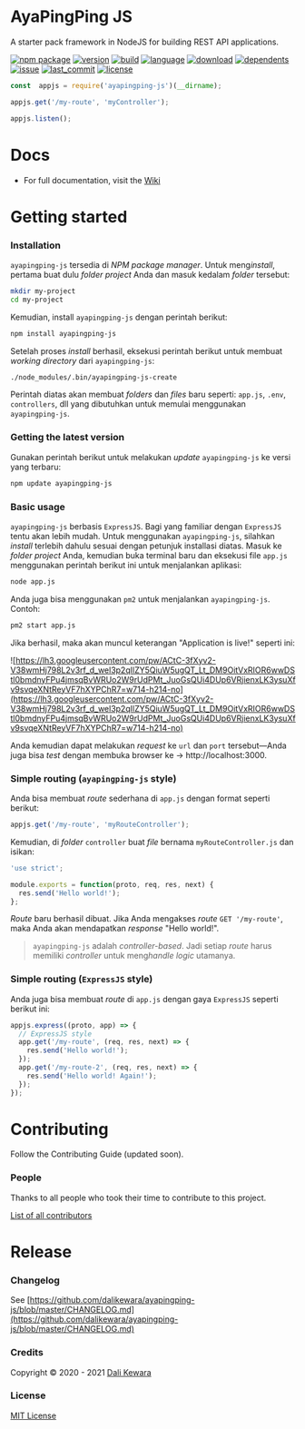 # AyaPingPing JS

A starter pack framework in NodeJS for building REST API applications.

[![npm package](https://nodei.co/npm/ayapingping-js.png?downloads=true&downloadRank=true&stars=true)](https://nodei.co/npm/ayapingping-js/)
[![version](https://img.shields.io/npm/v/ayapingping-js.svg?style=flat)](https://img.shields.io/npm/v/ayapingping-js.svg?style=flat)
[![build](https://img.shields.io/circleci/project/github/dalikewara/ayapingping-js.svg?style=flat)](https://img.shields.io/circleci/project/github/dalikewara/ayapingping-js.svg?style=flat)
[![language](https://img.shields.io/github/languages/top/dalikewara/ayapingping-js.svg?style=flat)](https://img.shields.io/github/languages/top/dalikewara/ayapingping-js.svg?style=flat)
[![download](https://img.shields.io/npm/dt/ayapingping-js.svg?style=flat)](https://img.shields.io/npm/dt/ayapingping-js.svg?style=flat)
[![dependents](https://img.shields.io/librariesio/dependents/npm/ayapingping-js.svg?style=flat)](https://img.shields.io/librariesio/dependents/npm/ayapingping-js.svg?style=flat)
[![issue](https://img.shields.io/github/issues/dalikewara/ayapingping-js.svg?style=flat)](https://img.shields.io/github/issues/dalikewara/ayapingping-js.svg?style=flat)
[![last_commit](https://img.shields.io/github/last-commit/dalikewara/ayapingping-js.svg?style=flat)](https://img.shields.io/github/last-commit/dalikewara/ayapingping-js.svg?style=flat)
[![license](https://img.shields.io/npm/l/ayapingping-js.svg?style=flat)](https://img.shields.io/npm/l/ayapingping-js.svg?style=flat)

```javascript
const  appjs = require('ayapingping-js')(__dirname);

appjs.get('/my-route', 'myController');

appjs.listen();
```

# Docs

 - For full documentation, visit the [Wiki](https://github.com/dalikewara/ayapingping-js/wiki)

# Getting started

### Installation

`ayapingping-js` tersedia di *NPM package manager*. Untuk meng*install*, pertama buat dulu *folder project* Anda dan masuk kedalam *folder* tersebut:

```bash
mkdir my-project
cd my-project
```

Kemudian, install `ayapingping-js` dengan perintah berikut:

```bash
npm install ayapingping-js
```

Setelah proses *install* berhasil, eksekusi perintah berikut untuk membuat *working directory* dari `ayapingping-js`:

```bash
./node_modules/.bin/ayapingping-js-create
```

Perintah diatas akan membuat *folders* dan *files* baru seperti: `app.js`, `.env`, `controllers`, dll yang dibutuhkan untuk memulai menggunakan `ayapingping-js`.

### Getting the latest version

Gunakan perintah berikut untuk melakukan *update* `ayapingping-js` ke versi yang terbaru:

```bash
npm update ayapingping-js
```

### Basic usage

`ayapingping-js` berbasis `ExpressJS`. Bagi yang familiar dengan `ExpressJS` tentu akan lebih mudah. Untuk menggunakan `ayapingping-js`, silahkan *install* terlebih dahulu sesuai dengan petunjuk installasi diatas. Masuk ke *folder project* Anda, kemudian buka terminal baru dan eksekusi file `app.js` menggunakan perintah berikut ini untuk menjalankan aplikasi:

```bash
node app.js
```

Anda juga bisa menggunakan `pm2` untuk menjalankan `ayapingping-js`. Contoh:

```bash
pm2 start app.js
```

Jika berhasil, maka akan muncul keterangan "Application is live!" seperti ini:

![https://lh3.googleusercontent.com/pw/ACtC-3fXyv2-V38wmHj798L2v3rf_d_wel3p2qIlZY5QiuW5ugQT_Lt_DM9OitVxRIOR6wwDStl0bmdnyFPu4jmsqBvWRUo2W9rUdPMt_JuoGsQUi4DUp6VRjienxLK3ysuXfv9svqeXNtReyVF7hXYPChR7=w714-h214-no](https://lh3.googleusercontent.com/pw/ACtC-3fXyv2-V38wmHj798L2v3rf_d_wel3p2qIlZY5QiuW5ugQT_Lt_DM9OitVxRIOR6wwDStl0bmdnyFPu4jmsqBvWRUo2W9rUdPMt_JuoGsQUi4DUp6VRjienxLK3ysuXfv9svqeXNtReyVF7hXYPChR7=w714-h214-no)

Anda kemudian dapat melakukan *request* ke `url` dan `port` tersebut&mdash;Anda juga bisa *test* dengan membuka browser ke -> http://localhost:3000.

### Simple routing (`ayapingping-js` style)

Anda bisa membuat *route* sederhana di `app.js` dengan format seperti berikut:

```javascript
appjs.get('/my-route', 'myRouteController');
```

Kemudian, di *folder* `controller` buat *file* bernama `myRouteController.js` dan isikan:

```javascript
'use strict';

module.exports = function(proto, req, res, next) {
  res.send('Hello world!');
};
```

*Route* baru berhasil dibuat. Jika Anda mengakses *route* `GET '/my-route'`, maka Anda akan mendapatkan *response* "Hello world!".

> `ayapingping-js` adalah *controller-based*. Jadi setiap *route* harus memiliki *controller* untuk meng*handle* *logic* utamanya.

### Simple routing (`ExpressJS` style)

Anda juga bisa membuat *route* di `app.js` dengan gaya `ExpressJS` seperti berikut ini:

```javascript
appjs.express((proto, app) => {
  // ExpressJS style
  app.get('/my-route', (req, res, next) => {
    res.send('Hello world!');
  });
  app.get('/my-route-2', (req, res, next) => {
    res.send('Hello world! Again!');
  });
});
```

# Contributing

Follow the Contributing Guide (updated soon).

### People

Thanks to all people who took their time to contribute to this project.

[List of all contributors](https://github.com/dalikewara/ayapingping-js/graphs/contributors)

# Release

### Changelog

See [https://github.com/dalikewara/ayapingping-js/blob/master/CHANGELOG.md](https://github.com/dalikewara/ayapingping-js/blob/master/CHANGELOG.md)

### Credits

Copyright &copy; 2020 - 2021 [Dali Kewara](https://www.dalikewara.com)

### License

[MIT License](https://github.com/dalikewara/ayapingping-js/blob/master/LICENSE)